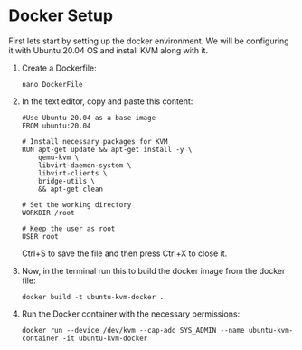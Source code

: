 # Docker Setup
First lets start by setting up the docker environment. We will be configuring it with Ubuntu 20.04 OS and install KVM along with it.

1. Create a Dockerfile:
   ```
   nano DockerFile
   ```
3. In the text editor, copy and paste this content:

   ```
   #Use Ubuntu 20.04 as a base image
   FROM ubuntu:20.04

   # Install necessary packages for KVM
   RUN apt-get update && apt-get install -y \
       qemu-kvm \
       libvirt-daemon-system \
       libvirt-clients \
       bridge-utils \
       && apt-get clean

   # Set the working directory
   WORKDIR /root
   
   # Keep the user as root
   USER root
   ```
   Ctrl+S to save the file and then press Ctrl+X to close it.
4. Now, in the terminal run this to build the docker image from the docker file:
   ```
   docker build -t ubuntu-kvm-docker .
   ```

6. Run the Docker container with the necessary permissions:
   ```
   docker run --device /dev/kvm --cap-add SYS_ADMIN --name ubuntu-kvm-container -it ubuntu-kvm-docker
   ```
